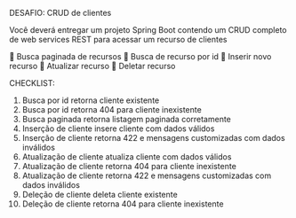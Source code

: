DESAFIO: CRUD de clientes

Você deverá entregar um projeto Spring Boot contendo um CRUD completo de web services REST para acessar um recurso de clientes

 Busca paginada de recursos
 Busca de recurso por id
 Inserir novo recurso
 Atualizar recurso
 Deletar recurso

CHECKLIST:
1. Busca por id retorna cliente existente
2. Busca por id retorna 404 para cliente inexistente
3. Busca paginada retorna listagem paginada corretamente
4. Inserção de cliente insere cliente com dados válidos
5. Inserção de cliente retorna 422 e mensagens customizadas com dados inválidos
6. Atualização de cliente atualiza cliente com dados válidos
7. Atualização de cliente retorna 404 para cliente inexistente
8. Atualização de cliente retorna 422 e mensagens customizadas com dados inválidos
9. Deleção de cliente deleta cliente existente
10. Deleção de cliente retorna 404 para cliente inexistente
